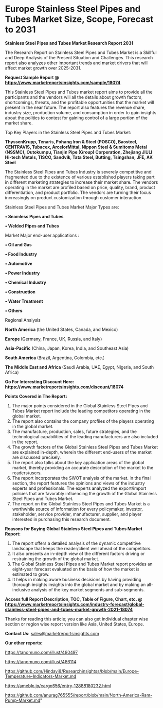 # Europe Stainless Steel Pipes and Tubes Market Size, Scope, Forecast to 2031

<strong>Stainless Steel Pipes and Tubes Market Research Report 2031</strong>

The Research Report on Stainless Steel Pipes and Tubes Market is a Skillful and Deep Analysis of the Present Situation and Challenges. This research report also analyzes other important trends and market drivers that will affect market growth over 2025-2031.

<strong>Request Sample Report @ <a href=https://www.marketreportsinsights.com/sample/18074>https://www.marketreportsinsights.com/sample/18074</a></strong>

This Stainless Steel Pipes and Tubes market report aims to provide all the participants and the vendors will all the details about growth factors, shortcomings, threats, and the profitable opportunities that the market will present in the near future. The report also features the revenue share, industry size, production volume, and consumption in order to gain insights about the politics to contest for gaining control of a large portion of the market share.

Top Key Players in the Stainless Steel Pipes and Tubes Market:

<strong>ThyssenKrupp, Tenaris, Pohang Iron & Steel (POSCO), Baosteel, CENTRAVIS, Tubacex, ArcelorMittal, Nippon Steel & Sumitomo Metal (NSSMC), Outokumpu, Tianjin Pipe (Group) Corporation, Zhejiang JIULI Hi-tech Metals, TISCO, Sandvik, Tata Steel, Butting, Tsingshan, JFE, AK Steel</strong>

The Stainless Steel Pipes and Tubes Industry is severely competitive and fragmented due to the existence of various established players taking part in different marketing strategies to increase their market share. The vendors operating in the market are profiled based on price, quality, brand, product differentiation, and product portfolio. The vendors are turning their focus increasingly on product customization through customer interaction.

Stainless Steel Pipes and Tubes Market Major Types are:

<strong>• Seamless Pipes and Tubes

• Welded Pipes and Tubes</strong>

Market Major end-user applications :

<strong>• Oil and Gas

• Food Industry

• Automotive

• Power Industry

• Chemical Industry

• Construction

• Water Treatment

• Others</strong>

Regional Analysis

</u><strong><b>North America</b></strong> (the United States, Canada, and Mexico)

<strong><b>Europe </b></strong>(Germany, France, UK, Russia, and Italy)

<strong><b>Asia-Pacific</b></strong> (China, Japan, Korea, India, and Southeast Asia)

<strong><b>South America</b></strong> (Brazil, Argentina, Colombia, etc.)

<strong><b>The Middle East and Africa</b></strong> (Saudi Arabia, UAE, Egypt, Nigeria, and South Africa)

<strong>Go For Interesting Discount Here: <a href=https://www.marketreportsinsights.com/discount/18074>https://www.marketreportsinsights.com/discount/18074</a></strong>

<strong>Points Covered in The Report:</strong>
<ol>
  <li>The major points considered in the Global Stainless Steel Pipes and Tubes Market report include the leading competitors operating in the global market.</li>
  <li>The report also contains the company profiles of the players operating in the global market.</li>
  <li>The manufacture, production, sales, future strategies, and the technological capabilities of the leading manufacturers are also included in the report.</li>
  <li>The growth factors of the Global Stainless Steel Pipes and Tubes Market are explained in-depth, wherein the different end-users of the market are discussed precisely.</li>
  <li>The report also talks about the key application areas of the global market, thereby providing an accurate description of the market to the readers/users.</li>
  <li>The report incorporates the SWOT analysis of the market. In the final section, the report features the opinions and views of the industry experts and professionals. The experts analyzed the export/import policies that are favorably influencing the growth of the Global Stainless Steel Pipes and Tubes Market.</li>
  <li>The report on the Global Stainless Steel Pipes and Tubes Market is a worthwhile source of information for every policymaker, investor, stakeholder, service provider, manufacturer, supplier, and player interested in purchasing this research document.</li>
</ol>
<strong>Reasons for Buying Global Stainless Steel Pipes and Tubes Market Report:</strong>

<ol>
  <li>The report offers a detailed analysis of the dynamic competitive landscape that keeps the reader/client well ahead of the competitors.</li>
  <li>It also presents an in-depth view of the different factors driving or restraining the growth of the global market.</li>
  <li>The Global Stainless Steel Pipes and Tubes Market report provides an eight-year forecast evaluated on the basis of how the market is estimated to grow.</li>
  <li>It helps in making aware business decisions by having providing thorough insights insights into the global market and by making an all-inclusive analysis of the key market segments and sub-segments.</li>
</ol>
<strong>Access full Report Description, TOC, Table of Figure, Chart, etc. @ <a href=https://www.marketreportsinsights.com/industry-forecast/global-stainless-steel-pipes-and-tubes-market-growth-2021-18074>https://www.marketreportsinsights.com/industry-forecast/global-stainless-steel-pipes-and-tubes-market-growth-2021-18074</a></strong>


Thanks for reading this article; you can also get individual chapter wise section or region wise report version like Asia, United States, Europe.

<strong>Contact Us:</strong>
sales@marketreportsinsights.com

<strong>Our other reports:</strong>

<a href=https://tanomuno.com/illust/490497>https://tanomuno.com/illust/490497</a>

<a href=https://tanomuno.com/illust/486114>https://tanomuno.com/illust/486114</a>

<a href=https://github.com/Hindavi8/Researchinsightss/blob/main/Europe-Temperature-Indicators-Market.md>https://github.com/Hindavi8/Researchinsightss/blob/main/Europe-Temperature-Indicators-Market.md</a>

<a href=https://ameblo.jp/cargo656/entry-12888180232.html>https://ameblo.jp/cargo656/entry-12888180232.html</a>

<a href=https://github.com/anurag765555/report/blob/main/North-America-Ram-Pump-Market.md>https://github.com/anurag765555/report/blob/main/North-America-Ram-Pump-Market.md</a>"
